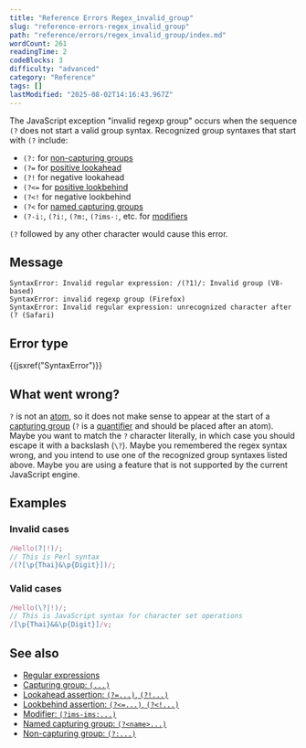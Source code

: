 ```yaml
---
title: "Reference Errors Regex_invalid_group"
slug: "reference-errors-regex_invalid_group"
path: "reference/errors/regex_invalid_group/index.md"
wordCount: 261
readingTime: 2
codeBlocks: 3
difficulty: "advanced"
category: "Reference"
tags: []
lastModified: "2025-08-02T14:16:43.967Z"
---
```



The JavaScript exception "invalid regexp group" occurs when the sequence `(?` does not start a valid group syntax. Recognized group syntaxes that start with `(?` include:

- `(?:` for [non-capturing groups](/en-US/docs/Web/JavaScript/Reference/Regular_expressions/Non-capturing_group)
- `(?=` for [positive lookahead](/en-US/docs/Web/JavaScript/Reference/Regular_expressions/Lookahead_assertion)
- `(?!` for negative lookahead
- `(?<=` for [positive lookbehind](/en-US/docs/Web/JavaScript/Reference/Regular_expressions/Lookbehind_assertion)
- `(?<!` for negative lookbehind
- `(?<` for [named capturing groups](/en-US/docs/Web/JavaScript/Reference/Regular_expressions/Named_capturing_group)
- `(?-i:`, `(?i:`, `(?m:`, `(?ims-:`, etc. for [modifiers](/en-US/docs/Web/JavaScript/Reference/Regular_expressions/Modifier)

`(?` followed by any other character would cause this error.

## Message

```plain
SyntaxError: Invalid regular expression: /(?1)/: Invalid group (V8-based)
SyntaxError: invalid regexp group (Firefox)
SyntaxError: Invalid regular expression: unrecognized character after (? (Safari)
```

## Error type

{{jsxref("SyntaxError")}}

## What went wrong?

`?` is not an [atom](/en-US/docs/Web/JavaScript/Reference/Regular_expressions#atoms), so it does not make sense to appear at the start of a [capturing group](/en-US/docs/Web/JavaScript/Reference/Regular_expressions/Capturing_group) (`?` is a [quantifier](/en-US/docs/Web/JavaScript/Reference/Regular_expressions/Quantifier) and should be placed after an atom). Maybe you want to match the `?` character literally, in which case you should escape it with a backslash (`\?`). Maybe you remembered the regex syntax wrong, and you intend to use one of the recognized group syntaxes listed above. Maybe you are using a feature that is not supported by the current JavaScript engine.

## Examples

### Invalid cases

```js example-bad
/Hello(?|!)/;
// This is Perl syntax
/(?[\p{Thai}&\p{Digit}])/;
```

### Valid cases

```js example-good
/Hello(\?|!)/;
// This is JavaScript syntax for character set operations
/[\p{Thai}&&\p{Digit}]/v;
```

## See also

- [Regular expressions](/en-US/docs/Web/JavaScript/Reference/Regular_expressions)
- [Capturing group: `(...)`](/en-US/docs/Web/JavaScript/Reference/Regular_expressions/Capturing_group)
- [Lookahead assertion: `(?=...)`, `(?!...)`](/en-US/docs/Web/JavaScript/Reference/Regular_expressions/Lookahead_assertion)
- [Lookbehind assertion: `(?<=...)`, `(?<!...)`](/en-US/docs/Web/JavaScript/Reference/Regular_expressions/Lookbehind_assertion)
- [Modifier: `(?ims-ims:...)`](/en-US/docs/Web/JavaScript/Reference/Regular_expressions/Modifier)
- [Named capturing group: `(?<name>...)`](/en-US/docs/Web/JavaScript/Reference/Regular_expressions/Named_capturing_group)
- [Non-capturing group: `(?:...)`](/en-US/docs/Web/JavaScript/Reference/Regular_expressions/Non-capturing_group)
